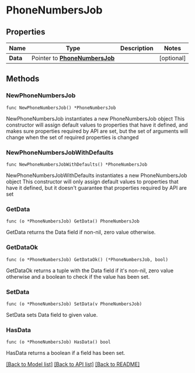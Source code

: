 # PhoneNumbersJob

## Properties

Name | Type | Description | Notes
------------ | ------------- | ------------- | -------------
**Data** | Pointer to [**PhoneNumbersJob**](PhoneNumbersJob.md) |  | [optional] 

## Methods

### NewPhoneNumbersJob

`func NewPhoneNumbersJob() *PhoneNumbersJob`

NewPhoneNumbersJob instantiates a new PhoneNumbersJob object
This constructor will assign default values to properties that have it defined,
and makes sure properties required by API are set, but the set of arguments
will change when the set of required properties is changed

### NewPhoneNumbersJobWithDefaults

`func NewPhoneNumbersJobWithDefaults() *PhoneNumbersJob`

NewPhoneNumbersJobWithDefaults instantiates a new PhoneNumbersJob object
This constructor will only assign default values to properties that have it defined,
but it doesn't guarantee that properties required by API are set

### GetData

`func (o *PhoneNumbersJob) GetData() PhoneNumbersJob`

GetData returns the Data field if non-nil, zero value otherwise.

### GetDataOk

`func (o *PhoneNumbersJob) GetDataOk() (*PhoneNumbersJob, bool)`

GetDataOk returns a tuple with the Data field if it's non-nil, zero value otherwise
and a boolean to check if the value has been set.

### SetData

`func (o *PhoneNumbersJob) SetData(v PhoneNumbersJob)`

SetData sets Data field to given value.

### HasData

`func (o *PhoneNumbersJob) HasData() bool`

HasData returns a boolean if a field has been set.


[[Back to Model list]](../README.md#documentation-for-models) [[Back to API list]](../README.md#documentation-for-api-endpoints) [[Back to README]](../README.md)



